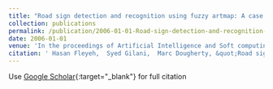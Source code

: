 ```yaml
---
title: "Road sign detection and recognition using fuzzy artmap: A case study swedish speed-limit signs"
collection: publications
permalink: /publication/2006-01-01-Road-sign-detection-and-recognition-using-fuzzy-artmap-A-case-study-swedish-speed-limit-signs
date: 2006-01-01
venue: 'In the proceedings of Artificial Intelligence and Soft computing'
citation: ' Hasan Fleyeh,  Syed Gilani,  Marc Dougherty, &quot;Road sign detection and recognition using fuzzy artmap: A case study swedish speed-limit signs.&quot; In the proceedings of Artificial Intelligence and Soft computing, 2006.'
---
```

Use [Google Scholar](https://scholar.google.com/scholar?q=Road+sign+detection+and+recognition+using+fuzzy+artmap:+A+case+study+swedish+speed+limit+signs){:target="_blank"} for full citation